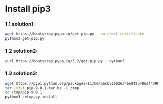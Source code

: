 # Install pip3
### 1.1 solution1:
```sh
wget https://bootstrap.pypa.io/get-pip.py --no-check-certificate
python3 get-pip.py
```

### 1.2 solution2:
```sh
curl https://bootstrap.pypa.io/3.2/get-pip.py | python3
```

### 1.3 solution3:
```sh
wget https://pypi.python.org/packages/11/b6/abcb525026a4be042b486df43905d6893fb04f05aac21c32c638e939e447/pip-9.0.1.tar.gz#md5=35f01da33009719497f01a4ba69d63c9
tar -xzvf pip-9.0.1.tar.bz -C /tmp
cd /tmp/pip-9.0.1
python3 setup.py install
```
